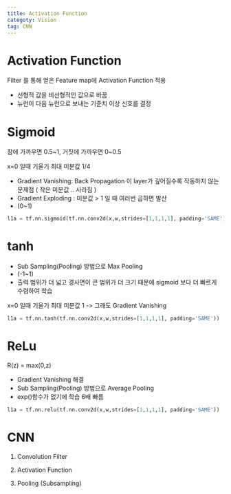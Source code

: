 ```yaml
---
title: Activation Function
categoty: Vision
tag: CNN
---
```


# Activation Function
Filter 를 통해 얻은 Feature map에 Activation Function 적용

- 선형적 값을 비선형적인 값으로 바꿈
- 뉴런이 다음 뉴런으로 보내는 기준치 이상 신호를 결정 

# Sigmoid 
참에 가까우면 0.5~1, 거짓에 가까우면 0~0.5

x=0 일때 기울기 최대 미분값 1/4
- Gradient Vanishing: Back Propagation 이 layer가 깊어질수록 작동하지 않는 문제점 ( 작은 미분값 .. 사라짐 )
- Gradient Exploding : 미분값 > 1 일 때 여러번 곱하면 발산
- (0~1)

```python
l1a = tf.nn.sigmoid(tf.nn.conv2d(x,w,strides=[1,1,1,1], padding='SAME'))
```

# tanh
- Sub Sampling(Pooling) 방법으로 Max Pooling
- (-1~1)
- 출력 범위가 더 넓고 경사면이 큰 범위가 더 크기 때문에 sigmoid 보다 더 빠르게 수렴하여 학습

x=0 일때 기울기 최대 미분값 1 -> 그래도 Gradient Vanishing 

```python
l1a = tf.nn.tanh(tf.nn.conv2d(x,w,strides=[1,1,1,1], padding='SAME'))
```

# ReLu
R(z) = max(0,z)
- Gradient Vanishing 해결
- Sub Sampling(Pooling) 방법으로 Average Pooling
- exp()함수가 없기에 학습 6배 빠름

```python
l1a = tf.nn.relu(tf.nn.conv2d(x,w,strides=[1,1,1,1], padding='SAME'))
```


# CNN 
1. Convolution Filter

2. Activation Function

3. Pooling (Subsampling)
